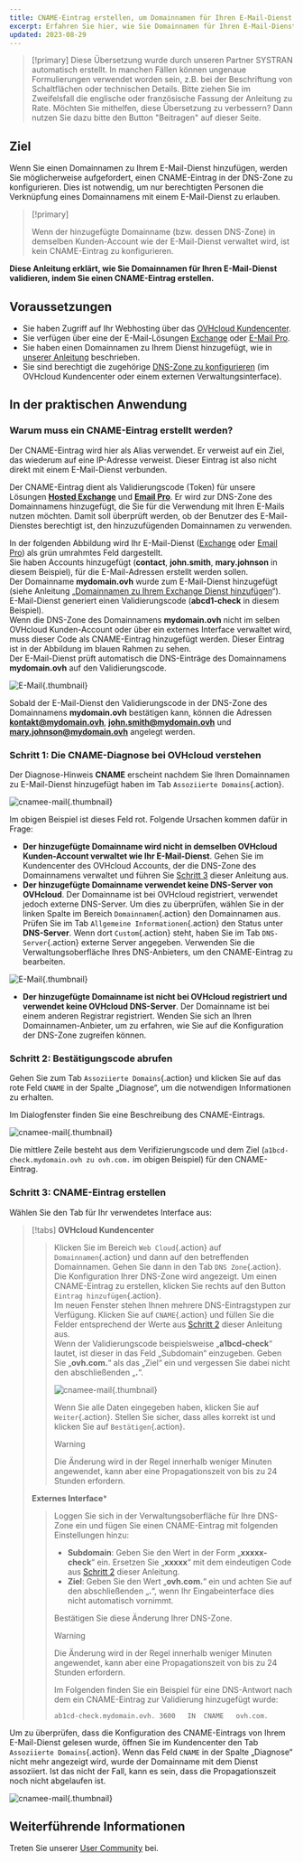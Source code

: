 ```yaml
---
title: CNAME-Eintrag erstellen, um Domainnamen für Ihren E-Mail-Dienst zu validieren
excerpt: Erfahren Sie hier, wie Sie Domainnamen für Ihren E-Mail-Dienst zu validieren, indem Sie einen CNAME-Eintrag anlegen
updated: 2023-08-29
---
```


> [!primary]
> Diese Übersetzung wurde durch unseren Partner SYSTRAN automatisch erstellt. In manchen Fällen können ungenaue Formulierungen verwendet worden sein, z.B. bei der Beschriftung von Schaltflächen oder technischen Details. Bitte ziehen Sie im Zweifelsfall die englische oder französische Fassung der Anleitung zu Rate. Möchten Sie mithelfen, diese Übersetzung zu verbessern? Dann nutzen Sie dazu bitte den Button "Beitragen" auf dieser Seite.
>

## Ziel

Wenn Sie einen Domainnamen zu Ihrem E-Mail-Dienst hinzufügen, werden Sie möglicherweise aufgefordert, einen CNAME-Eintrag in der DNS-Zone zu konfigurieren. Dies ist notwendig, um nur berechtigten Personen die Verknüpfung eines Domainnamens mit einem E-Mail-Dienst zu erlauben.

> [!primary]
>
> Wenn der hinzugefügte Domainname (bzw. dessen DNS-Zone) in demselben Kunden-Account wie der E-Mail-Dienst verwaltet wird, ist kein CNAME-Eintrag zu konfigurieren.

**Diese Anleitung erklärt, wie Sie Domainnamen für Ihren E-Mail-Dienst validieren, indem Sie einen CNAME-Eintrag erstellen.**

## Voraussetzungen

- Sie haben Zugriff auf Ihr Webhosting über das [OVHcloud Kundencenter](/links/manager).
- Sie verfügen über eine der E-Mail-Lösungen [Exchange](/links/web/emails) oder [E-Mail Pro](/links/web/email-pro).
- Sie haben einen Domainnamen zu Ihrem Dienst hinzugefügt, wie in [unserer Anleitung](/pages/web_cloud/email_and_collaborative_solutions/microsoft_exchange/exchange_adding_domain) beschrieben.
- Sie sind berechtigt die zugehörige [DNS-Zone zu konfigurieren](/pages/web_cloud/domains/dns_zone_edit) (im OVHcloud Kundencenter oder einem externen Verwaltungsinterface).

## In der praktischen Anwendung

### Warum muss ein CNAME-Eintrag erstellt werden?

Der CNAME-Eintrag wird hier als Alias verwendet. Er verweist auf ein Ziel, das wiederum auf eine IP-Adresse verweist. Dieser Eintrag ist also nicht direkt mit einem E-Mail-Dienst verbunden.

Der CNAME-Eintrag dient als Validierungscode (Token) für unsere Lösungen [**Hosted Exchange**](/links/web/emails-hosted-exchange) und [**Email Pro**](/links/web/email-pro). Er wird zur DNS-Zone des Domainnamens hinzugefügt, die Sie für die Verwendung mit Ihren E-Mails nutzen möchten. Damit soll überprüft werden, ob der Benutzer des E-Mail-Dienstes berechtigt ist, den hinzuzufügenden Domainnamen zu verwenden.

In der folgenden Abbildung wird Ihr E-Mail-Dienst ([Exchange](/links/web/emails) oder [Email Pro](/links/web/email-pro)) als 
grün umrahmtes Feld dargestellt.<br>
Sie haben Accounts hinzugefügt (**contact**, **john.smith**, **mary.johnson** in diesem Beispiel), für die E-Mail-Adressen erstellt werden sollen.<br>
Der Domainname **mydomain.ovh** wurde zum E-Mail-Dienst hinzugefügt (siehe Anleitung „[Domainnamen zu Ihrem Exchange Dienst hinzufügen](/pages/web_cloud/email_and_collaborative_solutions/microsoft_exchange/exchange_adding_domain)“).<br>
E-Mail-Dienst generiert einen Validierungscode (**abcd1-check** in diesem Beispiel).<br>
Wenn die DNS-Zone des Domainnamens **mydomain.ovh** nicht im selben OVHcloud Kunden-Account oder über ein externes Interface verwaltet wird, muss dieser Code als CNAME-Eintrag hinzugefügt werden. Dieser Eintrag ist in der Abbildung im blauen Rahmen zu sehen.<br>
Der E-Mail-Dienst prüft automatisch die DNS-Einträge des Domainnamens **mydomain.ovh** auf den Validierungscode.

![E-Mail](images/email-dns-conf-cname01.png){.thumbnail}

Sobald der E-Mail-Dienst den Validierungscode in der DNS-Zone des Domainnamens **mydomain.ovh** bestätigen kann, können die Adressen **kontakt@mydomain.ovh**, **john.smith@mydomain.ovh** und **mary.johnson@mydomain.ovh** angelegt werden.

### Schritt 1: Die CNAME-Diagnose bei OVHcloud verstehen <a name="step1"></a>

Der Diagnose-Hinweis **CNAME** erscheint nachdem Sie Ihren Domainnamen zu E-Mail-Dienst hinzugefügt haben im Tab `Assoziierte Domains`{.action}.

![cnamee-mail](images/cname_exchange_diagnostic.png){.thumbnail}

Im obigen Beispiel ist dieses Feld rot. Folgende Ursachen kommen dafür in Frage:

- **Der hinzugefügte Domainname wird nicht in demselben OVHcloud Kunden-Account verwaltet wie Ihr E-Mail-Dienst**. Gehen Sie im Kundencenter des OVHcloud Accounts, der die DNS-Zone des Domainnamens verwaltet und führen Sie [Schritt 3](#step3) dieser Anleitung aus.
- **Der hinzugefügte Domainname verwendet keine DNS-Server von OVHcloud**. Der Domainname ist bei OVHcloud registriert, verwendet jedoch externe DNS-Server. Um dies zu überprüfen, wählen Sie in der linken Spalte im Bereich `Domainnamen`{.action} den Domainnamen aus. Prüfen Sie im Tab `Allgemeine Informationen`{.action} den Status unter **DNS-Server**. Wenn dort `Custom`{.action} steht, haben Sie im Tab `DNS-Server`{.action} externe Server angegeben. Verwenden Sie die Verwaltungsoberfläche Ihres DNS-Anbieters, um den CNAME-Eintrag zu bearbeiten.

![E-Mail](images/email-dns-conf-cname02.png){.thumbnail}

- **Der hinzugefügte Domainname ist nicht bei OVHcloud registriert und verwendet keine OVHcloud DNS-Server**. Der Domainname ist bei einem anderen Registrar registriert. Wenden Sie sich an Ihren Domainnamen-Anbieter, um zu erfahren, wie Sie auf die Konfiguration der DNS-Zone zugreifen können.

### Schritt 2: Bestätigungscode abrufen <a name="step2"></a>

Gehen Sie zum Tab `Assoziierte Domains`{.action} und klicken Sie auf das rote Feld `CNAME` in der Spalte „Diagnose“, um die notwendigen Informationen zu erhalten.

Im Dialogfenster finden Sie eine Beschreibung des CNAME-Eintrags.

![cnamee-mail](images/cname_exchange_informations.png){.thumbnail}

Die mittlere Zeile besteht aus dem Verifizierungscode und dem Ziel (`a1bcd-check.mydomain.ovh zu ovh.com.` im obigen Beispiel) für den CNAME-Eintrag.

### Schritt 3: CNAME-Eintrag erstellen <a name="step3"></a>

Wählen Sie den Tab für Ihr verwendetes Interface aus:

> [!tabs]
> **OVHcloud Kundencenter**
>> Klicken Sie im Bereich `Web Cloud`{.action} auf `Domainnamen`{.action} und dann auf den betreffenden Domainnamen. Gehen Sie dann in den Tab `DNS Zone`{.action}.<br>
>> Die Konfiguration Ihrer DNS-Zone wird angezeigt. Um einen CNAME-Eintrag zu erstellen, klicken Sie rechts auf den Button `Eintrag hinzufügen`{.action}.<br>
>> Im neuen Fenster stehen Ihnen mehrere DNS-Eintragstypen zur Verfügung. Klicken Sie auf `CNAME`{.action} und füllen Sie die Felder entsprechend der Werte aus [Schritt 2](#step2) dieser Anleitung aus.<br>
>> Wenn der Validierungscode beispielsweise „**a1bcd-check**“ lautet, ist dieser in das Feld „Subdomain“ einzugeben. Geben Sie „**ovh.com.**“ als das „Ziel“ ein und vergessen Sie dabei nicht den abschließenden „**.**“.
>>
>> ![cnamee-mail](images/cname_add_entry_dns_zone.png){.thumbnail}
>>
>> Wenn Sie alle Daten eingegeben haben, klicken Sie auf `Weiter`{.action}. Stellen Sie sicher, dass alles korrekt ist und klicken Sie auf `Bestätigen`{.action}.<br>
>>
>> > [!warning]
>> >
>> > Die Änderung wird in der Regel innerhalb weniger Minuten angewendet, kann aber eine Propagationszeit von bis zu 24 Stunden erfordern.
>>
> **Externes Interface***
>>
>> Loggen Sie sich in der Verwaltungsoberfläche für Ihre DNS-Zone ein und fügen Sie einen CNAME-Eintrag mit folgenden Einstellungen hinzu:
>>
>> - **Subdomain**: Geben Sie den Wert in der Form „**xxxxx-check**“ ein. Ersetzen Sie „**xxxxx**“ mit dem eindeutigen Code aus [Schritt 2](#step2) dieser Anleitung.
>> - **Ziel**: Geben Sie den Wert „**ovh.com.**“ ein und achten Sie auf den abschließenden „**.**“, wenn Ihr Eingabeinterface dies nicht automatisch vornimmt.
>>
>> Bestätigen Sie diese Änderung Ihrer DNS-Zone.
>>
>> > [!warning]
>> >
>> > Die Änderung wird in der Regel innerhalb weniger Minuten angewendet, kann aber eine Propagationszeit von bis zu 24 Stunden erfordern.
>> >
>>
>> Im Folgenden finden Sie ein Beispiel für eine DNS-Antwort nach dem ein CNAME-Eintrag zur Validierung hinzugefügt wurde:
>>
>> ```text
>> ab1cd-check.mydomain.ovh. 3600	IN	CNAME	ovh.com.
>> ```

Um zu überprüfen, dass die Konfiguration des CNAME-Eintrags von Ihrem E-Mail-Dienst gelesen wurde, öffnen Sie im Kundencenter den Tab `Assoziierte Domains`{.action}. Wenn das Feld `CNAME` in der Spalte „Diagnose“ nicht mehr angezeigt wird, wurde der Domainname mit dem Dienst assoziiert. Ist das nicht der Fall, kann es sein, dass die Propagationszeit noch nicht abgelaufen ist.

![cnamee-mail](images/cname_exchange_diagnostic_green.png){.thumbnail}

## Weiterführende Informationen

Treten Sie unserer [User Community](/links/community) bei.
